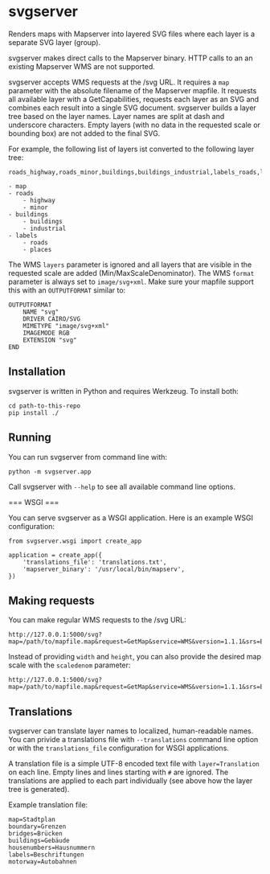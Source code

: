 svgserver
=========

Renders maps with Mapserver into layered SVG files where each layer is a separate SVG layer (group).

svgserver makes direct calls to the Mapserver binary. HTTP calls to an an existing Mapserver WMS are not supported.

svgserver accepts WMS requests at the /svg URL. It requires a `map` parameter with the absolute filename of the Mapserver mapfile. 
It requests all available layer with a GetCapabilities, requests each layer as an SVG and combines each result into a single SVG document.
svgserver builds a layer tree based on the layer names. Layer names are split at dash and underscore characters.
Empty layers (with no data in the requested scale or bounding box) are not added to the final SVG.

For example, the following list of layers ist converted to the following layer tree:

    roads_highway,roads_minor,buildings,buildings_industrial,labels_roads,labels_places

    - map
    - roads
        - highway
        - minor
    - buildings
        - buildings
        - industrial
    - labels
        - roads
        - places

The WMS `layers` parameter is ignored and all layers that are visible in the requested scale are added (Min/MaxScaleDenominator). 
The WMS `format` parameter is always set to `image/svg+xml`. Make sure your mapfile support this with an `OUTPUTFORMAT` similar to:

    OUTPUTFORMAT
        NAME "svg"
        DRIVER CAIRO/SVG
        MIMETYPE "image/svg+xml"
        IMAGEMODE RGB
        EXTENSION "svg"
    END


Installation
------------

svgserver is written in Python and requires Werkzeug. To install both:

    cd path-to-this-repo
    pip install ./


Running
-------

You can run svgserver from command line with:

    python -m svgserver.app


Call svgserver with `--help` to see all available command line options.


=== WSGI ===


You can serve svgserver as a WSGI application. Here is an example WSGI configuration:

    from svgserver.wsgi import create_app

    application = create_app({
        'translations_file': 'translations.txt',
        'mapserver_binary': '/usr/local/bin/mapserv',
    })


Making requests
---------------

You can make regular WMS requests to the /svg URL:

    http://127.0.0.1:5000/svg?map=/path/to/mapfile.map&request=GetMap&service=WMS&version=1.1.1&srs=EPSG:3857&BBOX=0,0,100000,100000&width=1000&height=1000"

Instead of providing `width` and `height`, you can also provide the desired map scale with the `scaledenom` parameter:

    http://127.0.0.1:5000/svg?map=/path/to/mapfile.map&request=GetMap&service=WMS&version=1.1.1&srs=EPSG:3857&BBOX=0,0,100000,100000&scaledenom=100000



Translations
------------

svgserver can translate layer names to localized, human-readable names. You can privide a translations file with `--translations` command line option or with the `translations_file` configuration for WSGI applications.

A translation file is a simple UTF-8 encoded text file with `layer=Translation` on each line. Empty lines and lines starting with `#` are ignored.
The translations are applied to each part individually (see above how the layer tree is generated).

Example translation file:

    map=Stadtplan
    boundary=Grenzen
    bridges=Brücken
    buildings=Gebäude
    housenumbers=Hausnummern
    labels=Beschriftungen
    motorway=Autobahnen
